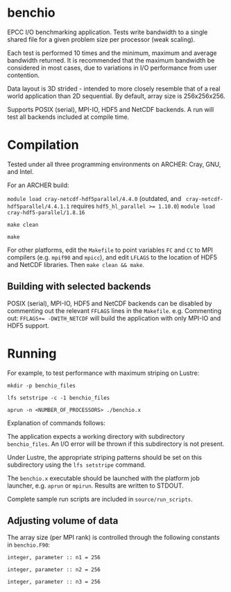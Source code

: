 # benchio
EPCC I/O benchmarking application. Tests write bandwidth to a single shared
file for a given problem size per processor (weak scaling).

Each test is performed 10 times and the minimum, maximum and average bandwidth
returned. It is recommended that the maximum bandwidth be considered in most
cases, due to variations in I/O performance from user contention.

Data layout is 3D strided - intended to more closely resemble that of a real
world application than 2D sequential. By default, array size is 256x256x256.

Supports POSIX (serial), MPI-IO, HDF5 and NetCDF backends. A run will test all
backends included at compile time.

# Compilation

Tested under all three programming environments on ARCHER: Cray, GNU, and Intel.

For an ARCHER build:

`module load cray-netcdf-hdf5parallel/4.4.0`
(outdated, and ``` cray-netcdf-hdf5parallel/4.4.1.1``` requires ```hdf5_hl_parallel >= 1.10.0```)
`module load cray-hdf5-parallel/1.8.16`  

`make clean`

`make`

For other platforms, edit the `Makefile` to point variables `FC` and `CC` to
MPI compilers (e.g. `mpif90` and `mpicc`), and edit `LFLAGS` to the location of
HDF5 and NetCDF libraries. Then `make clean && make`.

## Building with selected backends

POSIX (serial), MPI-IO, HDF5 and NetCDF backends can be disabled by commenting
out the relevant `FFLAGS` lines in the `Makefile`. e.g. Commenting out:
`FFLAGS+= -DWITH_NETCDF` will build the application with only MPI-IO and HDF5
support.

# Running

For example, to test performance with maximum striping on Lustre:

`mkdir -p benchio_files`

`lfs setstripe -c -1 benchio_files`

`aprun -n <NUMBER_OF_PROCESSORS> ./benchio.x`

Explanation of commands follows:

The application expects a working directory with subdirectory `benchio_files`.
An I/O error will be thrown if this subdirectory is not present.

Under Lustre, the appropriate striping patterns should be set on this
subdirectory using the `lfs setstripe` command.

The `benchio.x` executable should be launched with the platform job launcher,
e.g. `aprun` or `mpirun`. Results are written to STDOUT.

Complete sample run scripts are included in `source/run_scripts`.

## Adjusting volume of data

The array size (per MPI rank) is controlled through the following constants in
`benchio.F90`:

`integer, parameter :: n1 = 256`

`integer, parameter :: n2 = 256`

`integer, parameter :: n3 = 256`

